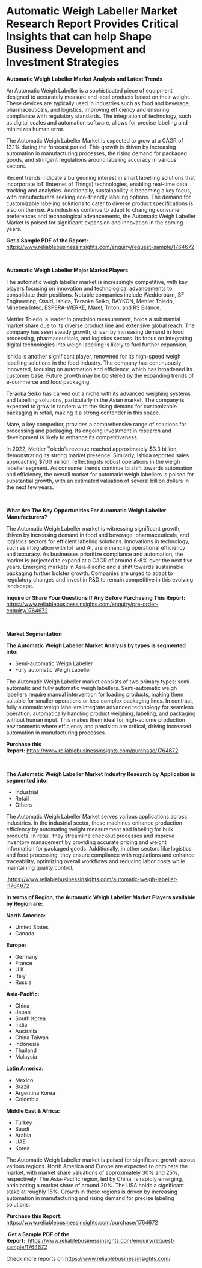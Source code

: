 <p><h1>Automatic Weigh Labeller Market Research Report Provides Critical Insights that can help Shape Business Development and Investment Strategies</h1></p><p><strong>Automatic Weigh Labeller Market Analysis and Latest Trends</strong></p>
<p><p>An Automatic Weigh Labeller is a sophisticated piece of equipment designed to accurately measure and label products based on their weight. These devices are typically used in industries such as food and beverage, pharmaceuticals, and logistics, improving efficiency and ensuring compliance with regulatory standards. The integration of technology, such as digital scales and automation software, allows for precise labeling and minimizes human error.</p><p>The Automatic Weigh Labeller Market is expected to grow at a CAGR of 13.1% during the forecast period. This growth is driven by increasing automation in manufacturing processes, the rising demand for packaged goods, and stringent regulations around labeling accuracy in various sectors. </p><p>Recent trends indicate a burgeoning interest in smart labelling solutions that incorporate IoT (Internet of Things) technologies, enabling real-time data tracking and analytics. Additionally, sustainability is becoming a key focus, with manufacturers seeking eco-friendly labeling options. The demand for customizable labeling solutions to cater to diverse product specifications is also on the rise. As industries continue to adapt to changing consumer preferences and technological advancements, the Automatic Weigh Labeller Market is poised for significant expansion and innovation in the coming years.</p></p>
<p><strong>Get a Sample PDF of the Report:&nbsp;</strong> <a href="https://www.reliablebusinessinsights.com/enquiry/request-sample/1764672?utm_campaign=3148&utm_medium=2&utm_source=Github&utm_content=ia&utm_term=11042025&utm_id=automatic-weigh-labeller">https://www.reliablebusinessinsights.com/enquiry/request-sample/1764672</a></p>
<p>&nbsp;</p>
<p><strong>Automatic Weigh Labeller Major Market Players</strong></p>
<p><p>The automatic weigh labeller market is increasingly competitive, with key players focusing on innovation and technological advancements to consolidate their positions. Notable companies include Wedderburn, SF Engineering, Ossid, Ishida, Teraoka Seiko, BAYKON, Mettler Toledo, Minebea Intec, ESPERA-WERKE, Marel, Triton, and RS Bilance.</p><p>Mettler Toledo, a leader in precision measurement, holds a substantial market share due to its diverse product line and extensive global reach. The company has seen steady growth, driven by increasing demand in food processing, pharmaceuticals, and logistics sectors. Its focus on integrating digital technologies into weigh labelling is likely to fuel further expansion.</p><p>Ishida is another significant player, renowned for its high-speed weigh labelling solutions in the food industry. The company has continuously innovated, focusing on automation and efficiency, which has broadened its customer base. Future growth may be bolstered by the expanding trends of e-commerce and food packaging.</p><p>Teraoka Seiko has carved out a niche with its advanced weighing systems and labelling solutions, particularly in the Asian market. The company is expected to grow in tandem with the rising demand for customizable packaging in retail, making it a strong contender in this space.</p><p>Mare, a key competitor, provides a comprehensive range of solutions for processing and packaging. Its ongoing investment in research and development is likely to enhance its competitiveness.</p><p>In 2022, Mettler Toledo’s revenue reached approximately $3.3 billion, demonstrating its strong market presence. Similarly, Ishida reported sales approaching $700 million, reflecting its robust operations in the weigh labeller segment. As consumer trends continue to shift towards automation and efficiency, the overall market for automatic weigh labellers is poised for substantial growth, with an estimated valuation of several billion dollars in the next few years.</p></p>
<p>&nbsp;</p>
<p><strong>What Are The Key Opportunities For Automatic Weigh Labeller Manufacturers?</strong></p>
<p><p>The Automatic Weigh Labeller market is witnessing significant growth, driven by increasing demand in food and beverage, pharmaceuticals, and logistics sectors for efficient labeling solutions. Innovations in technology, such as integration with IoT and AI, are enhancing operational efficiency and accuracy. As businesses prioritize compliance and automation, the market is projected to expand at a CAGR of around 6-8% over the next five years. Emerging markets in Asia-Pacific and a shift towards sustainable packaging further bolster growth. Companies are urged to adapt to regulatory changes and invest in R&D to remain competitive in this evolving landscape.</p></p>
<p><strong>Inquire or Share Your Questions If Any Before Purchasing This Report:</strong> <a href="https://www.reliablebusinessinsights.com/enquiry/pre-order-enquiry/1764672?utm_campaign=3148&utm_medium=2&utm_source=Github&utm_content=ia&utm_term=11042025&utm_id=automatic-weigh-labeller">https://www.reliablebusinessinsights.com/enquiry/pre-order-enquiry/1764672</a></p>
<p>&nbsp;</p>
<p><strong>Market Segmentation</strong></p>
<p><strong>The Automatic Weigh Labeller Market Analysis by types is segmented into:</strong></p>
<p><ul><li>Semi-automatic Weigh Labeller</li><li>Fully automatic Weigh Labeller</li></ul></p>
<p><p>The Automatic Weigh Labeller market consists of two primary types: semi-automatic and fully automatic weigh labellers. Semi-automatic weigh labellers require manual intervention for loading products, making them suitable for smaller operations or less complex packaging lines. In contrast, fully automatic weigh labellers integrate advanced technology for seamless operation, automatically handling product weighing, labeling, and packaging without human input. This makes them ideal for high-volume production environments where efficiency and precision are critical, driving increased automation in manufacturing processes.</p></p>
<p><strong>Purchase this Report:&nbsp;</strong><a href="https://www.reliablebusinessinsights.com/purchase/1764672?utm_campaign=3148&utm_medium=2&utm_source=Github&utm_content=ia&utm_term=11042025&utm_id=automatic-weigh-labeller">https://www.reliablebusinessinsights.com/purchase/1764672</a></p>
<p>&nbsp;</p>
<p><strong>The Automatic Weigh Labeller Market Industry Research by Application is segmented into:</strong></p>
<p><ul><li>Industrial</li><li>Retail</li><li>Others</li></ul></p>
<p><p>The Automatic Weigh Labeller Market serves various applications across industries. In the industrial sector, these machines enhance production efficiency by automating weight measurement and labeling for bulk products. In retail, they streamline checkout processes and improve inventory management by providing accurate pricing and weight information for packaged goods. Additionally, in other sectors like logistics and food processing, they ensure compliance with regulations and enhance traceability, optimizing overall workflows and reducing labor costs while maintaining quality control.</p></p>
<p><a href="https://www.reliablebusinessinsights.com/automatic-weigh-labeller-r1764672?utm_campaign=3148&utm_medium=2&utm_source=Github&utm_content=ia&utm_term=11042025&utm_id=automatic-weigh-labeller">&nbsp;https://www.reliablebusinessinsights.com/automatic-weigh-labeller-r1764672</a></p>
<p><strong>In terms of Region, the Automatic Weigh Labeller Market Players available by Region are:</strong></p>
<p>
    <p> <strong> North America: </strong>
        <ul>
            <li>United States</li>
            <li>Canada</li>
        </ul>
        </p> 
    <p> <strong> Europe: </strong>
        <ul>
            <li>Germany</li>
            <li>France</li>
            <li>U.K.</li>
            <li>Italy</li>
            <li>Russia</li>
        </ul>
        </p> 
    <p> <strong> Asia-Pacific: </strong>
        <ul>
            <li>China</li>
            <li>Japan</li>
            <li>South Korea</li>
            <li>India</li>
            <li>Australia</li>
            <li>China Taiwan</li>
            <li>Indonesia</li>
            <li>Thailand</li>
            <li>Malaysia</li>
        </ul>
        </p> 
    <p> <strong> Latin America: </strong>
        <ul>
            <li>Mexico</li>
            <li>Brazil</li>
            <li>Argentina Korea</li>
            <li>Colombia</li>
        </ul>
        </p> 
    <p> <strong> Middle East & Africa: </strong>
        <ul>
            <li>Turkey</li>
            <li>Saudi</li>
            <li>Arabia</li>
            <li>UAE</li>
            <li>Korea</li>
        </ul>
    </p>
    </p>
<p><p>The Automatic Weigh Labeller market is poised for significant growth across various regions. North America and Europe are expected to dominate the market, with market share valuations of approximately 30% and 25%, respectively. The Asia-Pacific region, led by China, is rapidly emerging, anticipating a market share of around 20%. The USA holds a significant stake at roughly 15%. Growth in these regions is driven by increasing automation in manufacturing and rising demand for precise labeling solutions.</p></p>
<p><strong>Purchase this Report: </strong><a href="https://www.reliablebusinessinsights.com/purchase/1764672?utm_campaign=3148&utm_medium=2&utm_source=Github&utm_content=ia&utm_term=11042025&utm_id=automatic-weigh-labeller">https://www.reliablebusinessinsights.com/purchase/1764672</a></p>
<p>&nbsp;<strong>Get a Sample PDF of the Report:&nbsp;&nbsp;</strong><a href="https://www.reliablebusinessinsights.com/enquiry/request-sample/1764672?utm_campaign=3148&utm_medium=2&utm_source=Github&utm_content=ia&utm_term=11042025&utm_id=automatic-weigh-labeller">https://www.reliablebusinessinsights.com/enquiry/request-sample/1764672</a></p>
<p><strong></strong></p>
<p>Check more reports on <a href="https://www.reliablebusinessinsights.com/?utm_campaign=3148&utm_medium=2&utm_source=Github&utm_content=ia&utm_term=11042025&utm_id=automatic-weigh-labeller">https://www.reliablebusinessinsights.com/</a></p>